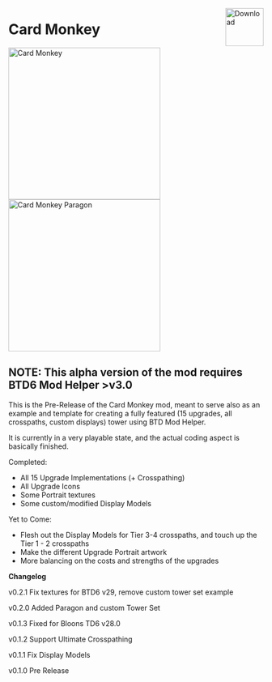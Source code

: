 <a href="https://github.com/doombubbles/card-monkey/raw/main/CardMonkey.dll"><img align="right" alt="Download" height="75" src="https://github.com/doombubbles/BTD6-Mods/blob/main/download.png?raw=true"></a>

# Card Monkey

<p float="left">
    <img alt="Card Monkey" width="300" height="300" src="https://github.com/doombubbles/card-monkey/blob/main/CardMonkey-Icon.png?raw=true"/>
    <img alt="Card Monkey Paragon" width="300" height="300" src="https://github.com/doombubbles/card-monkey/blob/main/Upgrades/GodKingOfSpades-Portrait.png?raw=true"/>
</p>

## NOTE: This alpha version of the mod requires BTD6 Mod Helper >v3.0

This is the Pre-Release of the Card Monkey mod, meant to serve also as an example and template for creating a fully
featured (15 upgrades, all crosspaths, custom displays) tower using BTD Mod Helper.

It is currently in a very playable state, and the actual coding aspect is basically finished.

Completed:

* All 15 Upgrade Implementations (+ Crosspathing)
* All Upgrade Icons
* Some Portrait textures
* Some custom/modified Display Models

Yet to Come:

* Flesh out the Display Models for Tier 3-4 crosspaths, and touch up the Tier 1 - 2 crosspaths
* Make the different Upgrade Portrait artwork
* More balancing on the costs and strengths of the upgrades

**Changelog**

v0.2.1 Fix textures for BTD6 v29, remove custom tower set example

v0.2.0 Added Paragon and custom Tower Set

v0.1.3 Fixed for Bloons TD6 v28.0

v0.1.2 Support Ultimate Crosspathing

v0.1.1 Fix Display Models

v0.1.0 Pre Release
